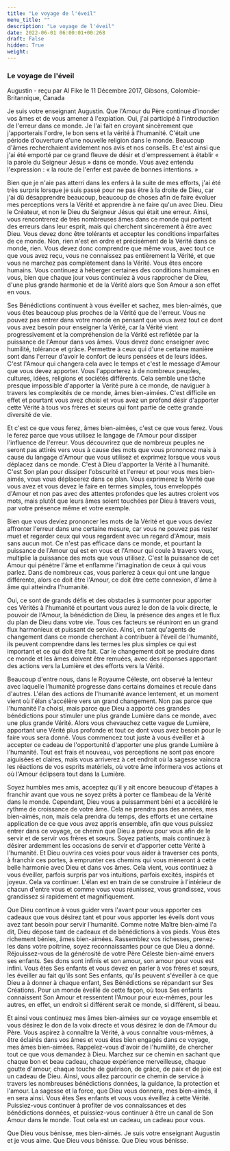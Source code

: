 ```yaml
---
title: "Le voyage de l'éveil"
menu_title: ""
description: "Le voyage de l'éveil"
date: 2022-06-01 06:00:01+00:268
draft: False
hidden: True
weight:
---
```

### Le voyage de l'éveil

Augustin - reçu par Al Fike le 11 Décembre 2017, Gibsons, Colombie-Britannique, Canada

Je suis votre enseignant Augustin. Que l'Amour du Père continue d'inonder vos âmes et de vous amener à l'expiation. Oui, j'ai participé à l'introduction de l'erreur dans ce monde. Je l'ai fait en croyant sincèrement que j'apporterais l'ordre, le bon sens et la vérité à l'humanité. C'était une période d'ouverture d'une nouvelle religion dans le monde. Beaucoup d'âmes recherchaient avidement nos avis et nos conseils. Et c'est ainsi que j'ai été emporté par ce grand fleuve de désir et d'empressement à établir  « la parole du Seigneur Jésus » dans ce monde. Vous avez entendu l'expression :  « la route de l'enfer est pavée de bonnes intentions. »

Bien que je n'aie pas atterri dans les enfers à la suite de mes efforts, j'ai été très surpris lorsque je suis passé pour ne pas être à la droite de Dieu, car j'ai dû désapprendre beaucoup, beaucoup de choses afin de faire évoluer mes perceptions vers la Vérité et apprendre à ne faire qu'un avec Dieu. Dieu le Créateur, et non le Dieu du Seigneur Jésus qui était une erreur. Ainsi, vous rencontrerez de très nombreuses âmes dans ce monde qui portent des erreurs dans leur esprit, mais qui cherchent sincèrement à être avec Dieu. Vous devez donc être tolérants et accepter les conditions imparfaites de ce monde. Non, rien n'est en ordre et précisément de la Vérité dans ce monde, rien. Vous devez donc comprendre que même vous, avec tout ce que vous avez reçu, vous ne connaissez pas entièrement la Vérité, et que vous ne marchez pas complètement dans la Vérité. Vous êtes encore humains. Vous continuez à héberger certaines des conditions humaines en vous, bien que chaque jour vous continuiez à vous rapprocher de Dieu, d'une plus grande harmonie et de la Vérité alors que Son Amour a son effet en vous.

Ses Bénédictions continuent à vous éveiller et sachez, mes bien-aimés, que vous êtes beaucoup plus proches de la Vérité que de l'erreur. Vous ne pouvez pas entrer dans votre monde en pensant que vous avez tout ce dont vous avez besoin pour enseigner la Vérité, car la Vérité vient progressivement et la compréhension de la Vérité est reflétée par la puissance de l'Amour dans vos âmes. Vous devez donc enseigner avec humilité, tolérance et grâce. Permettre à ceux qui d'une certaine manière sont dans l'erreur d'avoir le confort de leurs pensées et de leurs idées. C'est l'Amour qui changera cela avec le temps et c'est le message d'Amour que vous devez apporter. Vous l'apporterez à de nombreux peuples, cultures, idées, religions et sociétés différents. Cela semble une tâche presque impossible d'apporter la Vérité pure à ce monde, de naviguer à travers les complexités de ce monde, âmes bien-aimées. C'est difficile en effet et pourtant vous avez choisi et vous avez un profond désir d'apporter cette Vérité à tous vos frères et sœurs qui font partie de cette grande diversité de vie.

Et c'est ce que vous ferez, âmes bien-aimées, c'est ce que vous ferez. Vous le ferez parce que vous utilisez le langage de l'Amour pour dissiper l'influence de l'erreur. Vous découvrirez que de nombreux peuples ne seront pas attirés vers vous à cause des mots que vous prononcez mais à cause du langage d'Amour que vous utilisez et exprimez lorsque vous vous déplacez dans ce monde. C'est à Dieu d'apporter la Vérité à l'humanité. C'est Son plan pour dissiper l'obscurité et l'erreur et pour vous mes bien-aimés, vous vous déplacerez dans ce plan. Vous exprimerez la Vérité que vous avez et vous devez le faire en termes simples, tous enveloppés d'Amour et non pas avec des attentes profondes que les autres croient vos mots, mais plutôt que leurs âmes soient touchées par Dieu à travers vous, par votre présence même et votre exemple. 

Bien que vous deviez prononcer les mots de la Vérité et que vous deviez affronter l'erreur dans une certaine mesure, car vous ne pouvez pas rester muet et regarder ceux qui vous regardent avec un regard d'Amour, mais sans aucun mot. Ce n'est pas efficace dans ce monde, et pourtant la puissance de l'Amour qui est en vous et l'Amour qui coule à travers vous, multiplie la puissance des mots que vous utilisez. C'est la puissance de cet Amour qui pénètre l'âme et enflamme l'imagination de ceux à qui vous parlez. Dans de nombreux cas, vous parlerez à ceux qui ont une langue différente, alors ce doit être l'Amour, ce doit être cette connexion, d'âme à âme qui atteindra l'humanité.

Oui, ce sont de grands défis et des obstacles à surmonter pour apporter ces Vérités à l'humanité et pourtant vous aurez le don de la voix directe, le pouvoir de l'Amour, la bénédiction de Dieu, la présence des anges et le flux du plan de Dieu dans votre vie. Tous ces facteurs se réuniront en un grand flux harmonieux et puissant de service. Ainsi, en tant qu'agents de changement dans ce monde cherchant à contribuer à l'éveil de l'humanité, ils peuvent comprendre dans les termes les plus simples ce qui est important et ce qui doit être fait. Car le changement doit se produire dans ce monde et les âmes doivent être remuées, avec des réponses apportant des actions vers la Lumière et des efforts vers la Vérité. 

Beaucoup d'entre nous, dans le Royaume Céleste, ont observé la lenteur avec laquelle l'humanité progresse dans certains domaines et recule dans d'autres. L'élan des actions de l'humanité avance lentement, et un moment vient où l'élan s'accélère vers un grand changement. Non pas parce que l'humanité l'a choisi, mais parce que Dieu a apporté ces grandes bénédictions pour stimuler une plus grande Lumière dans ce monde, avec une plus grande Vérité. Alors vous chevauchez cette vague de Lumière, apportant une Vérité plus profonde et tout ce dont vous avez besoin pour le faire vous sera donné. Vous commencez tout juste à vous éveiller et à accepter ce cadeau de l'opportunité d'apporter une plus grande Lumière à l'humanité. Tout est frais et nouveau, vos perceptions ne sont pas encore aiguisées et claires, mais vous arriverez à cet endroit où la sagesse vaincra les réactions de vos esprits matériels, où votre âme informera vos actions et où l'Amour éclipsera tout dans la Lumière.

Soyez humbles mes amis, acceptez qu'il y ait encore beaucoup d'étapes à franchir avant que vous ne soyez prêts à porter ce flambeau de la Vérité dans le monde. Cependant, Dieu vous a puissamment béni et a accéléré le rythme de croissance de votre âme. Cela ne prendra pas des années, mes bien-aimés, non, mais cela prendra du temps, des efforts et une certaine application de ce que vous avez appris ensemble, afin que vous puissiez entrer dans ce voyage, ce chemin que Dieu a prévu pour vous afin de le servir et de servir vos frères et sœurs. Soyez patients, mais continuez à désirer ardemment les occasions de servir et d'apporter cette Vérité à l'humanité. Et Dieu ouvrira ces voies pour vous aider à traverser ces ponts, à franchir ces portes, à emprunter ces chemins qui vous mèneront à cette belle harmonie avec Dieu et dans vos âmes. Cela vient, vous continuez à vous éveiller, parfois surpris par vos intuitions, parfois excités, inspirés et joyeux. Cela va continuer. L'élan est en train de se construire à l'intérieur de chacun d'entre vous et comme vous vous réunissez, vous grandissez, vous grandissez si rapidement et magnifiquement.

Que Dieu continue à vous guider vers l'avant pour vous apporter ces cadeaux que vous désirez tant et pour vous apporter les éveils dont vous avez tant besoin pour servir l'humanité. Comme notre Maître bien-aimé l'a dit, Dieu dépose tant de cadeaux et de bénédictions à vos pieds. Vous êtes richement bénies, âmes bien-aimées. Rassemblez vos richesses, prenez-les dans votre poitrine, soyez reconnaissantes pour ce que Dieu a donné. Réjouissez-vous de la générosité de votre Père Céleste bien-aimé envers ses enfants. Ses dons sont infinis et son amour, son amour pour vous est infini. Vous êtes Ses enfants et vous devez en parler à vos frères et sœurs, les éveiller au fait qu'ils sont Ses enfants, qu'ils peuvent s'éveiller à ce que Dieu a à donner à chaque enfant, Ses Bénédictions se répandant sur Ses Créations. Pour un monde éveillé de cette façon, où tous Ses enfants connaissent Son Amour et ressentent l'Amour pour eux-mêmes, pour les autres, en effet, un endroit si différent serait ce monde, si différent, si beau.

Et ainsi vous continuez mes âmes bien-aimées sur ce voyage ensemble et vous désirez le don de la voix directe et vous désirez le don de l'Amour du Père. Vous aspirez à connaître la Vérité, à vous connaître vous-mêmes, à être éclairés dans vos âmes et vous êtes bien engagés dans ce voyage, mes âmes bien-aimées. Rappelez-vous d'avoir de l'humilité, de chercher tout ce que vous demandez à Dieu. Marchez sur ce chemin en sachant que chaque bon et beau cadeau, chaque expérience merveilleuse, chaque goutte d'amour, chaque touche de guérison, de grâce, de paix et de joie est un cadeau de Dieu. Ainsi, vous allez parcourir ce chemin de service à travers les nombreuses bénédictions données, la guidance, la protection et l'amour. La sagesse et la force, que Dieu vous donnera, mes bien-aimés, il en sera ainsi. Vous êtes Ses enfants et vous vous éveillez à cette Vérité. Puissiez-vous continuer à profiter de vos connaissances et des bénédictions données, et puissiez-vous continuer à être un canal de Son Amour dans le monde. Tout cela est un cadeau, un cadeau pour vous.

Que Dieu vous bénisse, mes bien-aimés. Je suis votre enseignant Augustin et je vous aime. Que Dieu vous bénisse. Que Dieu vous bénisse.




